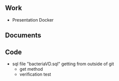 ## Work
- Presentation Docker

## Documents

## Code
- sql file "bacteriaVD.sql" getting from outside of git
    - get method
    - verification test